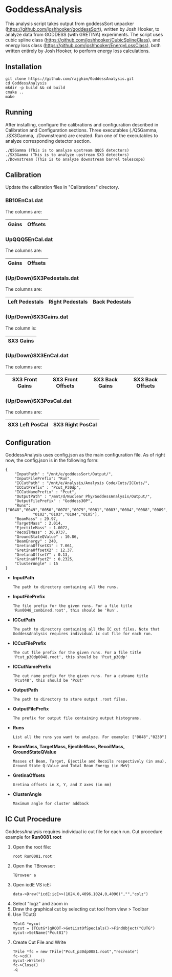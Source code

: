 # GoddessAnalysis
This analysis script takes output from goddessSort unpacker (https://github.com/joshhooker/goddessSort), written by Josh Hooker, to analyze data from GODDESS (with GRETINA) experiments. The script uses cubic spline class (https://github.com/joshhooker/CubicSplineClass), and energy loss class (https://github.com/joshhooker/EnergyLossClass), both written entirely by Josh Hooker, to perform energy loss calculations.
## Installation
```
git clone https://github.com/rajghim/GoddessAnalysis.git
cd GoddessAnalysis
mkdir -p build && cd build
cmake ..
make
```

## Running
After installing, configure the calibrations and configuration described in Calibration and Configuration sections. Three executables (./Q5Gamma, ./SX3Gamma, ./Downstream) are created. Run one of the executables to analyze corresponding detector section.
```
./Q5Gamma (This is to analyze upstream QQQ5 detectors)
./SX3Gamma (This is to analyze upstream SX3 detectors)
./Downstream (This is to analyze downstream barrel telescope)
```

## Calibration
Update the calibration files in "Calibrations" directory.
### BB10EnCal.dat
The columns are:

| Gains | Offsets |
| --- | --- |

### UpQQQ5EnCal.dat
The columns are:

| Gains | Offsets |
| --- | --- |

### (Up/Down)SX3Pedestals.dat
The columns are: 

| Left Pedestals | Right Pedestals | Back Pedestals|
| --- | --- | --- |

### (Up/Down)SX3Gains.dat
The column is:

| SX3 Gains |
| --- |

### (Up/Down)SX3EnCal.dat
The columns are:

| SX3 Front Gains | SX3 Front Offsets | SX3 Back Gains | SX3 Back Offsets |
| --- | --- | --- | ---|

### (Up/Down)SX3PosCal.dat
The columns are: 

| SX3 Left PosCal | SX3 Right PosCal |
| --- | --- |

## Configuration
GoddessAnalysis uses config.json as the main configuration file. As of right now, the config.json is in the following form:
```
{
	"InputPath" : "/mnt/e/goddessSort/Output/",
	"InputFilePrefix": "Run",
	"ICCutPath" : "/mnt/e/Analysis/Analysis Code/Cuts/ICCuts/",
	"ICCutPrefix" : "Pcut_P30dp",
	"ICCutNamePrefix" : "Pcut",
	"OutputPath" : "/mnt/d/Nuclear Phy/GoddessAnalysis/Output/",
	"OutputFilePrefix" : "Goddess30P",
	"Runs":["0048","0049","0050","0078","0079","0081","0083","0084","0088","0089",
			"0102","0103","0104","0105"],
	"BeamMass" : 29.97,
	"TargetMass" : 2.014,
	"EjectileMass" : 1.0072,
	"RecoilMass" : 30.9737,
	"GroundStateQValue" : 10.86,
	"BeamEnergy" : 240,
	"GretinaOffsetX1" : 7.061,
	"GretinaOffsetX2" : 12.37,
	"GretinaOffsetY" : 0.13,
	"GretinaOffsetZ" : 0.2325,
	"ClusterAngle" : 15
}
```

- **InputPath**
	```
	The path to directory containing all the runs.
	```
- **InputFilePrefix**
	```
	The file prefix for the given runs. For a file title 'Run0048_combined.root', this should be 'Run'.
	```
- **ICCutPath**	
	```
	The path to directory containing all the IC cut files. Note that GoddessAnalysis requires individual ic cut file for each run.
	```
- **ICCutFilePrefix**
	```
	The cut file prefix for the given runs. For a file title 'Pcut_p30dp0048.root', this should be 'Pcut_p30dp'
	```
- **ICCutNamePrefix**
	```
	The cut name prefix for the given runs. For a cutname title 'Pcut48', this should be 'Pcut'
	```	
- **OutputPath**
	```
	The path to directory to store output .root files.
	```
- **OutputFilePrefix**	
	```
	The prefix for output file containing output histograms.
	```
- **Runs**
	```
	List all the runs you want to analyze. For example: ["0048","0230"]
	```
- **BeamMass, TargetMass, EjectileMass, RecoilMass, GroundStateQValue**
	```
	Masses of Beam, Target, Ejectile and Recoils respectively (in amu), Ground State Q-Value and Total Beam Energy (in MeV)
	```
- **GretinaOffsets**
	```
	Gretina offsets in X, Y, and Z axes (in mm)
	```
- **ClusterAngle**
	```
	Maximum angle for cluster addback	
	```

## IC Cut Procedure
GoddessAnalysis requires individual ic cut file for each run. Cut procedure example for **Run0081.root**
1. Open the root file:
	```
	root Run0081.root
	```
2. Open the TBrowser:
	```
	TBrowser a
	```
3. Open icdE VS icE:
	```
	data->Draw("icdE:icE>>(1024,0,4096,1024,0,4096)","","colz")
	```	
4. Select "logz" and zoom in
5. Draw the graphical cut by selecting cut tool from view > Toolbar
6. Use TCutG
	```
	TCutG *mycut
	mycut = (TCutG*)gROOT->GetListOfSpecials()->FindObject("CUTG")
	mycut->SetName("Pcut81")
	```
7. Create Cut File and Write
	```
	TFile *fc = new TFile("Pcut_p30dp0081.root","recreate")
	fc->cd()
	mycut->Write()
	fc->Close()
	.q
	```
	
	


